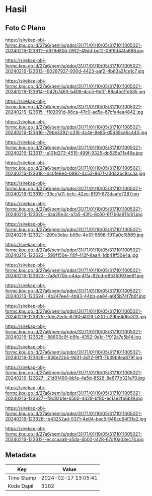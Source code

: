 # Hasil

## Foto C Plano

https://sirekap-obj-formc.kpu.go.id/27a6/pemilu/pdpr/31/71/01/10/05/3171011005021-20240216-123611--d979d80b-09f2-49dd-bcf2-08f9d44fa886.jpg

https://sirekap-obj-formc.kpu.go.id/27a6/pemilu/pdpr/31/71/01/10/05/3171011005021-20240216-123613--60287927-930d-4423-aaf2-4b83a21ce1c7.jpg

https://sirekap-obj-formc.kpu.go.id/27a6/pemilu/pdpr/31/71/01/10/05/3171011005021-20240216-123614--042b7463-b408-4cc5-9d0f-88a4be1fd535.jpg

https://sirekap-obj-formc.kpu.go.id/27a6/pemilu/pdpr/31/71/01/10/05/3171011005021-20240216-123615--f102091d-86ca-47c0-ad5e-67cfe4ea4842.jpg

https://sirekap-obj-formc.kpu.go.id/27a6/pemilu/pdpr/31/71/01/10/05/3171011005021-20240216-123616--79be3292-c316-4c4e-8e85-d5639ce6c440.jpg

https://sirekap-obj-formc.kpu.go.id/27a6/pemilu/pdpr/31/71/01/10/05/3171011005021-20240216-123617--a101d273-4515-499f-9325-dd525a71a46e.jpg

https://sirekap-obj-formc.kpu.go.id/27a6/pemilu/pdpr/31/71/01/10/05/3171011005021-20240216-123618--dc0fe6e4-0892-4c53-967f-a3d43bc8ccaa.jpg

https://sirekap-obj-formc.kpu.go.id/27a6/pemilu/pdpr/31/71/01/10/05/3171011005021-20240216-123619--33cc1a11-bcfc-42ee-8191-673daafe7287.jpg

https://sirekap-obj-formc.kpu.go.id/27a6/pemilu/pdpr/31/71/01/10/05/3171011005021-20240216-123620--daa28e3c-a7a5-43fc-8c60-6f7b6a611c61.jpg

https://sirekap-obj-formc.kpu.go.id/27a6/pemilu/pdpr/31/71/01/10/05/3171011005021-20240216-123621--209c3dbe-b09e-4e31-9598-1911a0cf8569.jpg

https://sirekap-obj-formc.kpu.go.id/27a6/pemilu/pdpr/31/71/01/10/05/3171011005021-20240216-123622--599f150e-110f-412f-8aa4-1db41ff50e4a.jpg

https://sirekap-obj-formc.kpu.go.id/27a6/pemilu/pdpr/31/71/01/10/05/3171011005021-20240216-123623--7a8df70b-c4da-41fa-82cd-e9535093ee6f.jpg

https://sirekap-obj-formc.kpu.go.id/27a6/pemilu/pdpr/31/71/01/10/05/3171011005021-20240216-123624--4b247ee4-4b93-44bb-ae84-a6f5b74f7b6f.jpg

https://sirekap-obj-formc.kpu.go.id/27a6/pemilu/pdpr/31/71/01/10/05/3171011005021-20240216-123625--fdec2edb-6790-4029-b201-c29be406c313.jpg

https://sirekap-obj-formc.kpu.go.id/27a6/pemilu/pdpr/31/71/01/10/05/3171011005021-20240216-123625--88803c9f-b5fe-4352-9a1c-1f912a7e5b14.jpg

https://sirekap-obj-formc.kpu.go.id/27a6/pemilu/pdpr/31/71/01/10/05/3171011005021-20240216-123626--638e22b5-9d31-4d12-9fff-7b39b9ea879f.jpg

https://sirekap-obj-formc.kpu.go.id/27a6/pemilu/pdpr/31/71/01/10/05/3171011005021-20240216-123627--21d01490-bb1e-4a5d-8526-8e677b321e70.jpg

https://sirekap-obj-formc.kpu.go.id/27a6/pemilu/pdpr/31/71/01/10/05/3171011005021-20240216-123627--f9c92b1e-6560-4429-bf80-ec1ae2fb6b19.jpg

https://sirekap-obj-formc.kpu.go.id/27a6/pemilu/pdpr/31/71/01/10/05/3171011005021-20240216-123628--b43252ad-5371-4e04-bec5-946cc64f31e2.jpg

https://sirekap-obj-formc.kpu.go.id/27a6/pemilu/pdpr/31/71/01/10/05/3171011005021-20240216-123612--ecccaaa8-a5da-4b02-a128-67df0a03ec74.jpg


## Metadata

| Key        | Value               |
| ---------- | ------------------- |
| Time Stamp | 2024-02-17 13:05:41 |
| Kode Dapil | 3102                |



